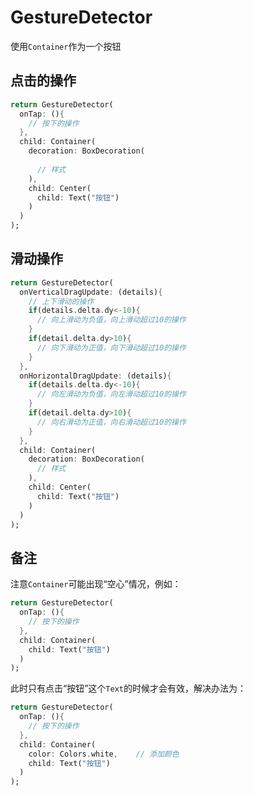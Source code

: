 # GestureDetector

使用`Container`作为一个按钮

## 点击的操作

```dart
return GestureDetector(
  onTap: (){
    // 按下的操作
  },
  child: Container(
    decoration: BoxDecoration(
      
      // 样式
    ),
    child: Center(
      child: Text("按钮")
    )
  )
);
```

## 滑动操作

```dart
return GestureDetector(
  onVerticalDragUpdate: (details){
    // 上下滑动的操作
    if(details.delta.dy<-10){
      // 向上滑动为负值，向上滑动超过10的操作
    }
    if(detail.delta.dy>10){
      // 向下滑动为正值，向下滑动超过10的操作
    }
  },
  onHorizontalDragUpdate: (details){
    if(details.delta.dy<-10){
      // 向左滑动为负值，向左滑动超过10的操作
    }
    if(detail.delta.dy>10){
      // 向右滑动为正值，向右滑动超过10的操作
    }
  },
  child: Container(
    decoration: BoxDecoration(
      // 样式
    ),
    child: Center(
      child: Text("按钮")
    )
  )
);
```

## 备注

注意`Container`可能出现“空心”情况，例如：

```dart
return GestureDetector(
  onTap: (){
    // 按下的操作
  },
  child: Container(
    child: Text("按钮")
  )
);
```

此时只有点击“按钮”这个`Text`的时候才会有效，解决办法为：

```dart
return GestureDetector(
  onTap: (){
    // 按下的操作
  },
  child: Container(
    color: Colors.white,	// 添加颜色
    child: Text("按钮")
  )
);
```

